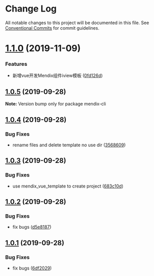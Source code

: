 # Change Log

All notable changes to this project will be documented in this file.
See [Conventional Commits](https://conventionalcommits.org) for commit guidelines.

# [1.1.0](https://github.com/MrGaoGang/lucky_tools/compare/mendix-cli@1.0.5...mendix-cli@1.1.0) (2019-11-09)


### Features

* 新增vue开发Mendix组件iview模板 ([0fd126d](https://github.com/MrGaoGang/lucky_tools/commit/0fd126d))





## [1.0.5](https://github.com/MrGaoGang/lucky_tools/compare/mendix-cli@1.0.4...mendix-cli@1.0.5) (2019-09-28)

**Note:** Version bump only for package mendix-cli





## [1.0.4](https://github.com/MrGaoGang/lucky_tools/compare/mendix-cli@1.0.3...mendix-cli@1.0.4) (2019-09-28)


### Bug Fixes

* rename files and delete template no use dir ([3568609](https://github.com/MrGaoGang/lucky_tools/commit/3568609))





## [1.0.3](https://github.com/MrGaoGang/lucky_tools/compare/mendix-cli@1.0.2...mendix-cli@1.0.3) (2019-09-28)


### Bug Fixes

* use mendix_vue_template to create project ([683c10d](https://github.com/MrGaoGang/lucky_tools/commit/683c10d))





## [1.0.2](https://github.com/MrGaoGang/lucky_tools/compare/mendix-cli@1.0.1...mendix-cli@1.0.2) (2019-09-28)


### Bug Fixes

* fix bugs ([d5e8187](https://github.com/MrGaoGang/lucky_tools/commit/d5e8187))





## [1.0.1](https://github.com/MrGaoGang/lucky_tools/compare/mendix-cli@1.2.0...mendix-cli@1.0.1) (2019-09-28)


### Bug Fixes

* fix bugs ([6df2029](https://github.com/MrGaoGang/lucky_tools/commit/6df2029))

